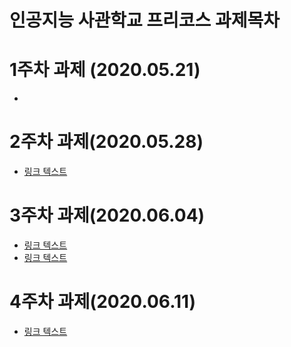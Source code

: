 # **인공지능 사관학교 프리코스 과제목차**


# 1주차 과제 (2020.05.21)

*   [](https://github.com/tkrxod/bag/blob/master/1%EC%A3%BC%EC%B0%A8_%EA%B3%BC%EC%A0%9C.ipynb)

# 2주차 과제(2020.05.28)

* [링크 텍스트](https://)

# 3주차 과제(2020.06.04)

* [링크 텍스트](https://)
* [링크 텍스트](https://)

# 4주차 과제(2020.06.11)

* [링크 텍스트](https://)
